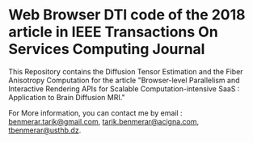 # Web Browser DTI code of the 2018 article in IEEE Transactions On Services Computing Journal

This Repository contains the Diffusion Tensor Estimation and the Fiber Anisotropy Computation for the article "Browser-level Parallelism and Interactive Rendering APIs for Scalable Computation-intensive SaaS : Application to Brain Diffusion MRI." 

For More information, you can contact me by email : benmerar.tarik@gmail.com, tarik.benmerar@acigna.com, tbenmerar@usthb.dz. 
